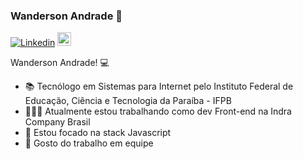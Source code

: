 ### Wanderson Andrade 👋

[![Linkedin](https://img.shields.io/badge/-LinkedIn-blue?style=flat&logo=Linkedin&logoColor=white)](https://www.linkedin.com/in/AndradeWI/)
[<img src="https://img.shields.io/github/followers/AndradeWI?label=follow&style=social" height="22" title="Follow me" />](https://github.com/AndradeWI)

Wanderson Andrade! 💻

- 📚 Tecnólogo em Sistemas para Internet pelo Instituto Federal de Educação, Ciência e Tecnologia da Paraíba - IFPB
- 👨🏻‍💻 Atualmente estou trabalhando como dev Front-end na Indra Company Brasil
- 📰 Estou focado na stack Javascript
- 🤝 Gosto do trabalho em equipe

<!--
<p align="center"> 
 <a><img src="https://github-readme-stats.vercel.app/api?username=AndradeWI&show_icons=true&theme=graywhite" /></a>
</p> 
->

